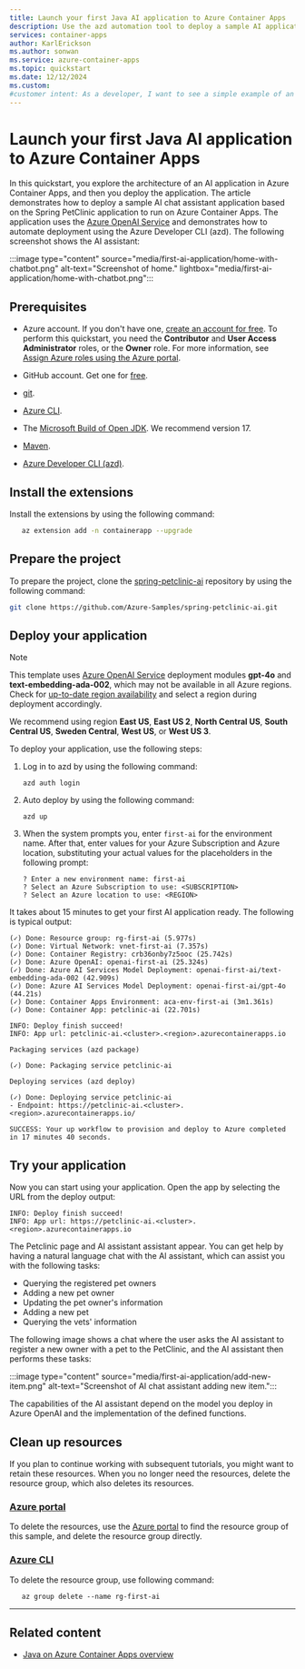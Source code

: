```yaml
---
title: Launch your first Java AI application to Azure Container Apps
description: Use the azd automation tool to deploy a sample AI application to Azure Container Apps.
services: container-apps
author: KarlErickson
ms.author: sonwan
ms.service: azure-container-apps
ms.topic: quickstart
ms.date: 12/12/2024
ms.custom:
#customer intent: As a developer, I want to see a simple example of an AI application deployed to Azure Container Apps.
---
```


# Launch your first Java AI application to Azure Container Apps

In this quickstart, you explore the architecture of an AI application in Azure Container Apps, and then you deploy the application. The article demonstrates how to deploy a sample AI chat assistant application based on the Spring PetClinic application to run on Azure Container Apps. The application uses the [Azure OpenAI Service](/azure/ai-services/openai/overview) and demonstrates how to automate deployment using the Azure Developer CLI (azd). The following screenshot shows the AI assistant:

:::image type="content" source="media/first-ai-application/home-with-chatbot.png"  alt-text="Screenshot of home." lightbox="media/first-ai-application/home-with-chatbot.png":::

## Prerequisites

- Azure account. If you don't have one, [create an account for free](https://azure.microsoft.com/free/?WT.mc_id=A261C142F). To perform this quickstart, you need the **Contributor** and **User Access Administrator** roles, or the **Owner** role. For more information, see [Assign Azure roles using the Azure portal](../role-based-access-control/role-assignments-portal.yml?tabs=current).

- GitHub account. Get one for [free](https://github.com/join).

- [git](https://git-scm.com/downloads).

- [Azure CLI](/cli/azure/install-azure-cli).

- The [Microsoft Build of Open JDK](/java/openjdk/install). We recommend version 17.

- [Maven](https://maven.apache.org/download.cgi).

- [Azure Developer CLI (azd)](/azure/developer/azure-developer-cli/install-azd).

## Install the extensions

Install the extensions by using the following command:

```bash
   az extension add -n containerapp --upgrade
```

## Prepare the project

To prepare the project, clone the [spring-petclinic-ai](https://github.com/Azure-Samples/spring-petclinic-ai) repository by using the following command:

```bash
git clone https://github.com/Azure-Samples/spring-petclinic-ai.git
```

## Deploy your application

> [!NOTE]
> This template uses [Azure OpenAI Service](/azure/ai-services/openai/overview) deployment modules **gpt-4o** and **text-embedding-ada-002**, which may not be available in all Azure regions. Check for [up-to-date region availability](/azure/ai-services/openai/concepts/models#standard-deployment-model-availability) and select a region during deployment accordingly.

We recommend using region **East US**, **East US 2**, **North Central US**, **South Central US**, **Sweden Central**, **West US**, or **West US 3**.

To deploy your application, use the following steps:

1. Log in to azd by using the following command:

    ```azurecli
    azd auth login
    ```

1. Auto deploy by using the following command:

   ```azurecli
   azd up
   ```

1. When the system prompts you, enter `first-ai` for the environment name. After that, enter values for your Azure Subscription and Azure location, substituting your actual values for the placeholders in the following prompt:

    ```azurecli
    ? Enter a new environment name: first-ai
    ? Select an Azure Subscription to use: <SUBSCRIPTION>
    ? Select an Azure location to use: <REGION>
    ```

It takes about 15 minutes to get your first AI application ready. The following is typical output:

```azurecli
(✓) Done: Resource group: rg-first-ai (5.977s)
(✓) Done: Virtual Network: vnet-first-ai (7.357s)
(✓) Done: Container Registry: crb36onby7z5ooc (25.742s)
(✓) Done: Azure OpenAI: openai-first-ai (25.324s)
(✓) Done: Azure AI Services Model Deployment: openai-first-ai/text-embedding-ada-002 (42.909s)
(✓) Done: Azure AI Services Model Deployment: openai-first-ai/gpt-4o (44.21s)
(✓) Done: Container Apps Environment: aca-env-first-ai (3m1.361s)
(✓) Done: Container App: petclinic-ai (22.701s)

INFO: Deploy finish succeed!
INFO: App url: petclinic-ai.<cluster>.<region>.azurecontainerapps.io

Packaging services (azd package)

(✓) Done: Packaging service petclinic-ai

Deploying services (azd deploy)

(✓) Done: Deploying service petclinic-ai
- Endpoint: https://petclinic-ai.<cluster>.<region>.azurecontainerapps.io/

SUCCESS: Your up workflow to provision and deploy to Azure completed in 17 minutes 40 seconds.
```

## Try your application

Now you can start using your application. Open the app by selecting the URL from the deploy output:

```
INFO: Deploy finish succeed!
INFO: App url: https://petclinic-ai.<cluster>.<region>.azurecontainerapps.io
```

The Petclinic page and AI assistant assistant appear. You can get help by having a natural language chat with the AI assistant, which can assist you with the following tasks:

- Querying the registered pet owners
- Adding a new pet owner
- Updating the pet owner's information
- Adding a new pet
- Querying the vets' information

The following image shows a chat where the user asks the AI assistant to register a new owner with a pet to the PetClinic, and the AI assistant then performs these tasks:

:::image type="content" source="media/first-ai-application/add-new-item.png" alt-text="Screenshot of AI chat assistant adding new item.":::

The capabilities of the AI assistant depend on the model you deploy in Azure OpenAI and the implementation of the defined functions.

## Clean up resources

If you plan to continue working with subsequent tutorials, you might want to retain these resources. When you no longer need the resources, delete the resource group, which also deletes its resources.

### [Azure portal](#tab/azure-portal)

To delete the resources, use the [Azure portal](https://portal.azure.com?azure-portal=true) to find the resource group of this sample, and delete the resource group directly.

### [Azure CLI](#tab/azure-cli)

To delete the resource group, use following command:

```azurecli
   az group delete --name rg-first-ai
```

---

## Related content

- [Java on Azure Container Apps overview](./ai-in-container-apps-conceptual-overview.md)
